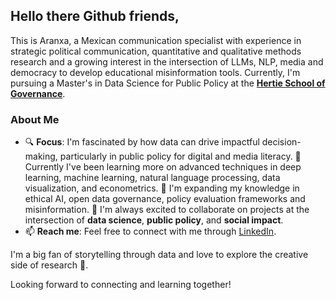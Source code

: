 ## Hello there Github friends, 

This is Aranxa, a Mexican communication specialist with experience in strategic political communication, quantitative and qualitative methods research and a growing interest in the intersection of LLMs, NLP, media and democracy to develop educational misinformation tools. Currently, I'm pursuing a Master's in Data Science for Public Policy at the [**Hertie School of Governance**](https://hertieschool-f4e6.kxcdn.com/en/mds).

### About Me
- 🔍 **Focus**: I'm fascinated by how data can drive impactful decision-making, particularly in public policy for digital and media literacy.
🎯 Currently I've been learning more on advanced techniques in deep learning, machine learning, natural language processing, data visualization, and econometrics.
🌱 I'm expanding my knowledge in ethical AI, open data governance, policy evaluation frameworks and misinformation.
🤝 I'm always excited to collaborate on projects at the intersection of **data science**, **public policy**, and **social impact**.
- 📫 **Reach me**: Feel free to connect with me through [LinkedIn](https://www.linkedin.com/in/aranxa-m%C3%A1rquez-ampudia-288b03b0/).

I'm a big fan of storytelling through data and love to explore the creative side of research 🥸.

Looking forward to connecting and learning together!
